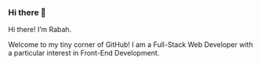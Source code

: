 ### Hi there 👋

Hi there! I’m Rabah.

Welcome to my tiny corner of GitHub! I am a Full-Stack Web Developer with a particular interest in Front-End Development. 
